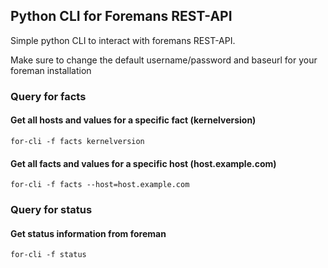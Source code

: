 ## Python CLI for Foremans REST-API

Simple python CLI to interact with foremans REST-API.

Make sure to change the default username/password and baseurl for your foreman installation

### Query for facts

#### Get all hosts and values for a specific fact (kernelversion)

    for-cli -f facts kernelversion

#### Get all facts and values for a specific host (host.example.com)

    for-cli -f facts --host=host.example.com

### Query for status

#### Get status information from foreman

    for-cli -f status

